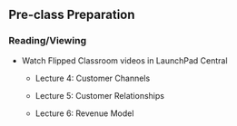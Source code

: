 ## Pre-class Preparation

### Reading/Viewing

* Watch Flipped Classroom videos in LaunchPad Central

  * Lecture 4: Customer Channels
    
  * Lecture 5: Customer Relationships

  * Lecture 6: Revenue Model